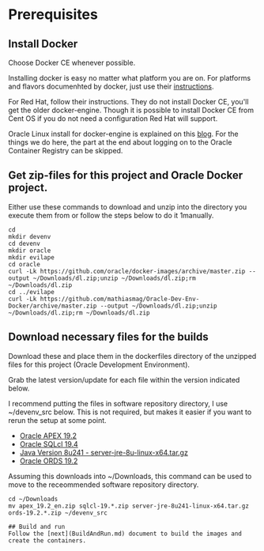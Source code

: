 # Prerequisites

## Install Docker

Choose Docker CE whenever possible.

Installing docker is easy no matter what platform you are on. For platforms and flavors documenhted by docker, just use their [instructions](https://docs.docker.com/install/).

For Red Hat, follow their instructions. They do not install Docker CE, you'll get the older docker-engine. Though it is possible to install Docker CE from Cent OS if you do not need a configuration Red Hat will support.

Oracle Linux install for docker-engine is explained on this [blog](https://blogs.oracle.com/virtualization/install-docker-on-oracle-linux-7-v2). For the things we do here, the part at the end about logging on to the Oracle Container Registry can be skipped.

## Get zip-files for this project and Oracle Docker project.

Either use these commands to download and unzip into the directory you execute them from or follow the steps below to do it 1manually.
```
cd
mkdir devenv
cd devenv
mkdir oracle
mkdir evilape
cd oracle
curl -Lk https://github.com/oracle/docker-images/archive/master.zip --output ~/Downloads/dl.zip;unzip ~/Downloads/dl.zip;rm ~/Downloads/dl.zip
cd ../evilape
curl -Lk https://github.com/mathiasmag/Oracle-Dev-Env-Docker/archive/master.zip --output ~/Downloads/dl.zip;unzip ~/Downloads/dl.zip;rm ~/Downloads/dl.zip
```

## Download necessary files for the builds

Download these and place them in the dockerfiles directory of the unzipped files for this project (Oracle Development Environment).

Grab the latest version/update for each file within the version indicated below.

I recommend putting the files in  software repository directory, I use ~/devenv_src below. This is not required, but makes it easier if you want to rerun the setup at some point.

- [Oracle APEX 19.2](https://www.oracle.com/technetwork/developer-tools/apex/downloads/index.html)
- [Oracle SQLcl 19.4](https://www.oracle.com/technetwork/developer-tools/sqlcl/downloads/index.html)
- [Java Version 8u241 - server-jre-8u<nnn>-linux-x64.tar.gz](https://www.oracle.com/java/technologies/javase-server-jre8-downloads.html)
- [Oracle ORDS 19.2](https://www.oracle.com/technetwork/developer-tools/rest-data-services/downloads/index.html)

Assuming this downloads into ~/Downloads, this command can be used to move to the receommended software repository directory.
````
cd ~/Downloads
mv apex_19.2_en.zip sqlcl-19.*.zip server-jre-8u241-linux-x64.tar.gz ords-19.2.*.zip ~/devenv_src

## Build and run 
Follow the [next](BuildAndRun.md) document to build the images and create the containers.
